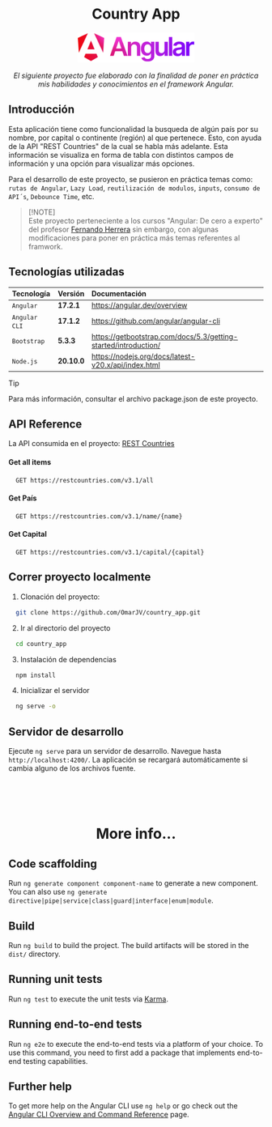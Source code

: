 
<div align='center'>
  <h1>Country App</h1>
  <img height="60" src="./src/assets/angular-logo-512.png">

  <i>El siguiente proyecto fue elaborado con la finalidad de poner en práctica mis habilidades y conocimientos en el framework Angular.</i>

</div>

## Introducción

Esta aplicación tiene como funcionalidad la busqueda de algún país por su nombre, por capital o continente (región) al que pertenece. Esto, con ayuda de la API "REST Countries" de la cual se habla más adelante. Esta información se visualiza en forma de tabla con distintos campos de información y una opción para visualizar más opciones.


Para el desarrollo de este proyecto, se pusieron en práctica temas como: `rutas de Angular`, `Lazy Load`, `reutilización de modulos`, `inputs`, `consumo de API´s`, `Debounce Time`, etc.

> [!NOTE]\
> Este proyecto perteneciente a los cursos "Angular: De cero a experto" del profesor [Fernando Herrera](https://www.udemy.com/course/angular-fernando-herrera/) sin embargo, con algunas modificaciones para poner en práctica más temas referentes al framwork. 



## Tecnologías utilizadas


| Tecnología     | Versión     | Documentación                           |
| :------------- | :---------- | :-------------------------------------- |
| `Angular`      | **17.2.1**  | https://angular.dev/overview            |
| `Angular CLI`  | **17.1.2**  | https://github.com/angular/angular-cli  |
| `Bootstrap`    | **5.3.3**   | https://getbootstrap.com/docs/5.3/getting-started/introduction/|
| `Node.js`      | **20.10.0** | https://nodejs.org/docs/latest-v20.x/api/index.html |


> [!TIP] 
> Para más información, consultar el archivo package.json de este proyecto.


## API Reference

La API consumida en el proyecto: [REST Countries](https://restcountries.com/#rest-countries)

#### Get all items

```http
  GET https://restcountries.com/v3.1/all
```

#### Get País

```http
  GET https://restcountries.com/v3.1/name/{name}
```

#### Get Capital

```http
  GET https://restcountries.com/v3.1/capital/{capital}
```

## Correr proyecto localmente

1. Clonación del proyecto:

```bash
  git clone https://github.com/OmarJV/country_app.git
```

2. Ir al directorio del proyecto

```bash
  cd country_app
```

3. Instalación de dependencias

```bash
  npm install
```

4. Inicializar el servidor

```bash
  ng serve -o
```


## Servidor de desarrollo

Ejecute `ng serve` para un servidor de desarrollo. Navegue hasta `http://localhost:4200/`. La aplicación se recargará automáticamente si cambia alguno de los archivos fuente.

<div align="center">
  <br>
  <br>
  <br>
  <h1>More info...
</div>

## Code scaffolding

Run `ng generate component component-name` to generate a new component. You can also use `ng generate directive|pipe|service|class|guard|interface|enum|module`.

## Build

Run `ng build` to build the project. The build artifacts will be stored in the `dist/` directory.

## Running unit tests

Run `ng test` to execute the unit tests via [Karma](https://karma-runner.github.io).

## Running end-to-end tests

Run `ng e2e` to execute the end-to-end tests via a platform of your choice. To use this command, you need to first add a package that implements end-to-end testing capabilities.

## Further help

To get more help on the Angular CLI use `ng help` or go check out the [Angular CLI Overview and Command Reference](https://angular.io/cli) page.
